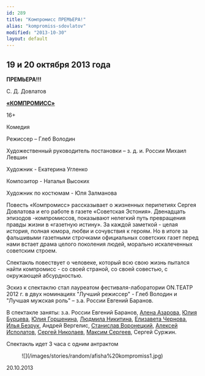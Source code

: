 ```yaml
---
id: 289
title: "Компромисс ПРЕМЬЕРА!"
alias: "kompromiss-sdovlatov"
modified: "2013-10-30"
layout: default
---
```


## 19 и 20 октября 2013 года

**ПРЕМЬЕРА!!!**

С. Д. Довлатов

[**«КОМПРОМИСС»**](282-kompromiss-sdovlatov.html)

16+

Комедия

Режиссер – Глеб Володин

Художественный руководитель постановки – з. д. и. России Михаил Левшин

Художник - Екатерина Угленко

Композитор - Наталья Высоких

Художник по костюмам - Юля Залманова

Повесть «Компромисс» рассказывает о жизненных перипетиях Сергея Довлатова и его работе в газете «Советская Эстония». Двенадцать эпизодов -компромиссов, показывают нелегкий путь превращения правды жизни в «газетную истину». За каждой заметкой - целая история, полная юмора, любви и сочувствия к героям. Но в итоге за фальшивыми газетными строчками официальных советских газет перед нами встает драма целого поколения людей, морально искалеченных советским строем.

Спектакль повествует о человеке, который всю свою жизнь пытался найти компромисс - со своей страной, со своей совестью, с окружающей абсурдностью.

Эскиз к спектаклю стал лауреатом фестиваля-лаборатории ON.ТЕАТР 2012 г. в двух номинациях "Лучший режиссер" - Глеб Володин и "Лучшая мужская роль" – з.а. России Евгений Баранов.

В спектакле заняты: з.а. России Евгений Баранов, [Алена Азарова](86-alena-azarova.html), [Юлия Бурцева](78-ylia-burceva.html), [Юлия Горшенина](49-ylia-gorshenina.html), [Людмила Никитина](63-lyda-nikitina.html), [Елизавета Чернова](48-chernovaelizaveta.html), [Илья Безрук](83-bezryk-ilya.html), Андрей Вергелис, [Станислав Воронецкий](51-stas-voronetski.html), [Алексей Исполатов](53-aleksei-ispolatov.html), [Сергей Николаев](52-sergei-nikolaev.html), [Максим Сергеев](57-maxsim-sergeev.html), Сергей Суржин.

Спектакль идет 3 часа с одним антрактом

<figure>
![](/images/stories/random/afisha%20kompromiss1.jpg)
</figure>

20.10.2013

